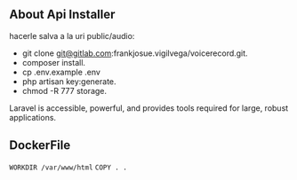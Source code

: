 ## About Api Installer

hacerle salva a la uri public/audio:

- git clone git@gitlab.com:frankjosue.vigilvega/voicerecord.git.
- composer install.
- cp .env.example .env
- php artisan key:generate.
- chmod -R 777 storage.

Laravel is accessible, powerful, and provides tools required for large, robust applications.

## DockerFile
`WORKDIR /var/www/html`
`COPY . .`
